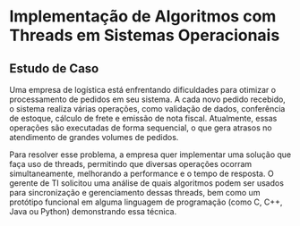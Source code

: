 # Implementação de Algoritmos com Threads em Sistemas Operacionais

## Estudo de Caso
Uma empresa de logística está enfrentando dificuldades para otimizar o processamento de
pedidos em seu sistema. A cada novo pedido recebido, o sistema realiza várias operações,
como validação de dados, conferência de estoque, cálculo de frete e emissão de nota fiscal.
Atualmente, essas operações são executadas de forma sequencial, o que gera atrasos no
atendimento de grandes volumes de pedidos.

Para resolver esse problema, a empresa quer implementar uma solução que faça uso de
threads, permitindo que diversas operações ocorram simultaneamente, melhorando a
performance e o tempo de resposta. O gerente de TI solicitou uma análise de quais
algoritmos podem ser usados para sincronização e gerenciamento dessas threads, bem
como um protótipo funcional em alguma linguagem de programação (como C, C++, Java ou
Python) demonstrando essa técnica.
